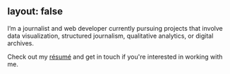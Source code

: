 layout: false
---
I’m a journalist and web developer currently pursuing projects that involve data visualization, structured journalism, qualitative analytics, or digital archives.

Check out my [résumé](/resume.html) and get in touch if you're interested in working with me.